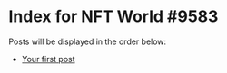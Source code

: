 # Index for NFT World #9583
Posts will be displayed in the order below:

- [Your first post](./001-first.md)

